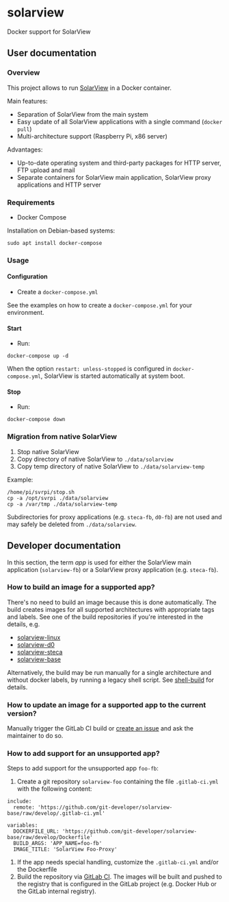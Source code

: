 # solarview
Docker support for SolarView

## User documentation
### Overview
This project allows to run [SolarView](https://www.solarview.info/solarview_linux.aspx) in a Docker container.

Main features:
* Separation of SolarView from the main system
* Easy update of all SolarView applications with a single command (`docker pull`)
* Multi-architecture support (Raspberry Pi, x86 server)

Advantages:
* Up-to-date operating system and third-party packages for HTTP server, FTP upload and mail
* Separate containers for SolarView main application, SolarView proxy applications and HTTP server

### Requirements
* Docker Compose

Installation on Debian-based systems:

```sudo apt install docker-compose```

### Usage
#### Configuration
* Create a `docker-compose.yml`

See the examples on how to create a `docker-compose.yml` for your environment.

#### Start
* Run:

```docker-compose up -d```

When the option `restart: unless-stopped` is configured in `docker-compose.yml`, SolarView is started automatically at system boot.

#### Stop
* Run:

```docker-compose down```

### Migration from native SolarView

1. Stop native SolarView
1. Copy directory of native SolarView to `./data/solarview`
1. Copy temp directory of native SolarView to `./data/solarview-temp`

Example:

```
/home/pi/svrpi/stop.sh
cp -a /opt/svrpi ./data/solarview
cp -a /var/tmp ./data/solarview-temp
```

Subdirectories for proxy applications (e.g. `steca-fb`, `d0-fb`) are not used and may safely be deleted from `./data/solarview`.

## Developer documentation
In this section, the term _app_ is used for either the SolarView main application (`solarview-fb`) or a SolarView proxy application (e.g. `steca-fb`).

### How to build an image for a supported app?
There's no need to build an image because this is done automatically.
The build creates images for all supported architectures with appropriate tags and labels.
See one of the build repositories if you're interested in the details, e.g.
* [solarview-linux](../solarview-linux)
* [solarview-d0](../solarview-d0)
* [solarview-steca](../solarview-steca)
* [solarview-base](../solarview-base)

Alternatively, the build may be run manually for a single architecture and without docker labels,
by running a legacy shell script. See [shell-build](./tree/shell-build#how-to-build-an-image-for-a-supported-app) for details.

### How to update an image for a supported app to the current version?
Manually trigger the GitLab CI build or [create an issue](./issues) and ask the maintainer to do so.

### How to add support for an unsupported app?
Steps to add support for the unsupported app `foo-fb`:

1. Create a git repository `solarview-foo` containing the file `.gitlab-ci.yml` with the following content:
``` 
include:
  remote: 'https://github.com/git-developer/solarview-base/raw/develop/.gitlab-ci.yml'

variables:
  DOCKERFILE_URL: 'https://github.com/git-developer/solarview-base/raw/develop/Dockerfile'
  BUILD_ARGS: 'APP_NAME=foo-fb'
  IMAGE_TITLE: 'SolarView Foo-Proxy'
```
1. If the app needs special handling, customize the `.gitlab-ci.yml` and/or the Dockerfile
1. Build the repository via [GitLab CI](https://gitlab.com/).
   The images will be built and pushed to the registry that is configured in the GitLab project
   (e.g. Docker Hub or the GitLab internal registry).
